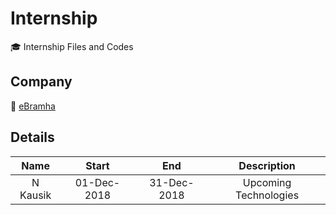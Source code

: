 # Internship

🎓 Internship Files and Codes

## Company

🏢 [eBramha](https://ebramha.com/)

## Details

|    Name    |    Start    |     End     |      Description      |
| :--------: | :---------: | :---------: | :-------------------: |
|  N Kausik  | 01-Dec-2018 | 31-Dec-2018 | Upcoming Technologies |